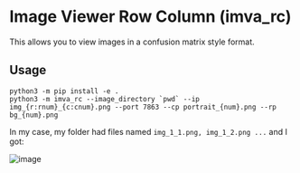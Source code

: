 # Image Viewer Row Column (imva\_rc)

This allows you to view images in a confusion matrix style format. 

## Usage 

```
python3 -m pip install -e .
python3 -m imva_rc --image_directory `pwd` --ip img_{r:rnum}_{c:cnum}.png --port 7863 --cp portrait_{num}.png --rp bg_{num}.png
```

In my case, my folder had files named `img_1_1.png, img_1_2.png ...` and I got:  

![image](https://github.com/Vrroom/imva_rc/assets/7254326/1e43f3b3-64a1-4f1d-9012-71a15c3d0c1f)
